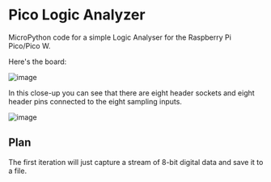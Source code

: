# Pico Logic Analyzer

MicroPython code for a simple Logic Analyser for the Raspberry Pi Pico/Pico W.

Here's the board:

![image](http://images.rareschool.com/img/ec705cc2-0814-11ed-9d6e-8fbd78adec0c-picola.jpg)

In this close-up you can see that there are eight header sockets and eight header pins connected to the eight sampling inputs.

![image](http://images.rareschool.com/img/ce0f5528-0817-11ed-9d6e-8fbd78adec0c-pico-la-headers.jpg)


## Plan

The first iteration will just capture a stream of 8-bit digital data and save 
it to a file.

